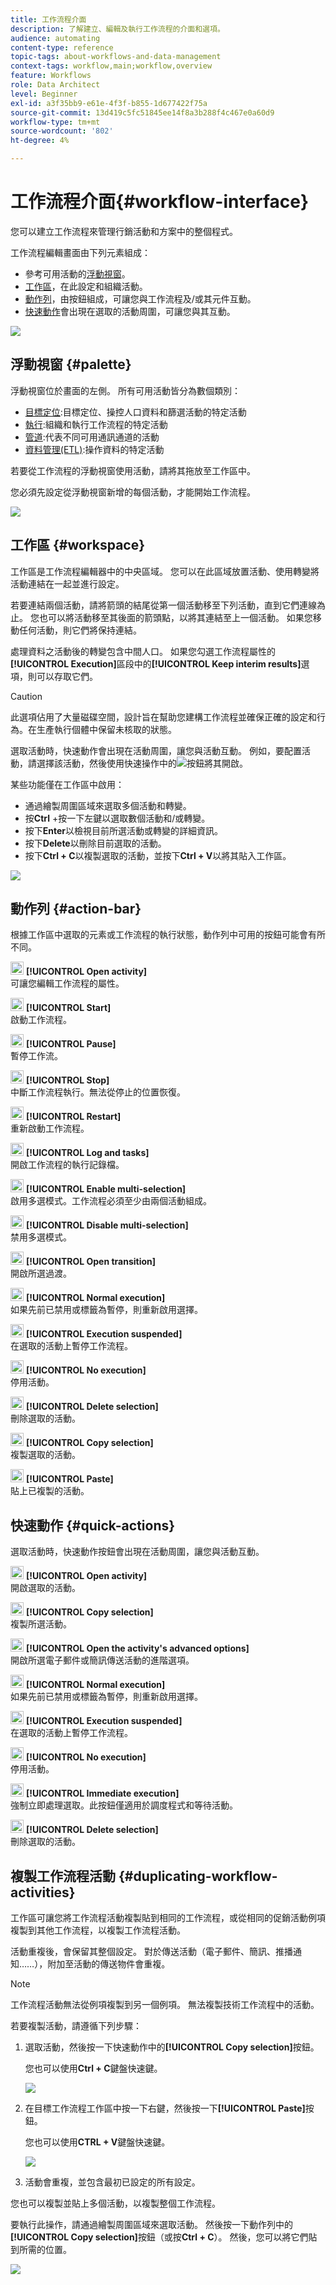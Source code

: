 ```yaml
---
title: 工作流程介面
description: 了解建立、編輯及執行工作流程的介面和選項。
audience: automating
content-type: reference
topic-tags: about-workflows-and-data-management
context-tags: workflow,main;workflow,overview
feature: Workflows
role: Data Architect
level: Beginner
exl-id: a3f35bb9-e61e-4f3f-b855-1d677422f75a
source-git-commit: 13d419c5fc51845ee14f8a3b288f4c467e0a60d9
workflow-type: tm+mt
source-wordcount: '802'
ht-degree: 4%

---
```


# 工作流程介面{#workflow-interface}

您可以建立工作流程來管理行銷活動和方案中的整個程式。

工作流程編輯畫面由下列元素組成：

* 參考可用活動的[浮動視窗](#palette)。
* [工作區](#workspace)，在此設定和組織活動。
* [動作列](#action-bar)，由按鈕組成，可讓您與工作流程及/或其元件互動。
* [快速動作](#quick-actions)會出現在選取的活動周圍，可讓您與其互動。

![](assets/wkf_overview.png)

## 浮動視窗 {#palette}

浮動視窗位於畫面的左側。 所有可用活動皆分為數個類別：

* [目標定位](../../automating/using/about-targeting-activities.md):目標定位、操控人口資料和篩選活動的特定活動
* [執行](../../automating/using/about-execution-activities.md):組織和執行工作流程的特定活動
* [管道](../../automating/using/about-channel-activities.md):代表不同可用通訊通道的活動
* [資料管理(ETL)](../../automating/using/about-data-management-activities.md):操作資料的特定活動

若要從工作流程的浮動視窗使用活動，請將其拖放至工作區中。

您必須先設定從浮動視窗新增的每個活動，才能開始工作流程。

![](assets/workflow_palette.png)

## 工作區 {#workspace}

工作區是工作流程編輯器中的中央區域。 您可以在此區域放置活動、使用轉變將活動連結在一起並進行設定。

若要連結兩個活動，請將箭頭的結尾從第一個活動移至下列活動，直到它們連線為止。 您也可以將活動移至其後面的箭頭點，以將其連結至上一個活動。 如果您移動任何活動，則它們將保持連結。

處理資料之活動後的轉變包含中間人口。 如果您勾選工作流程屬性的&#x200B;**[!UICONTROL Execution]**&#x200B;區段中的&#x200B;**[!UICONTROL Keep interim results]**&#x200B;選項，則可以存取它們。

>[!CAUTION]
>
>此選項佔用了大量磁碟空間，設計旨在幫助您建構工作流程並確保正確的設定和行為。在生產執行個體中保留未核取的狀態。


選取活動時，快速動作會出現在活動周圍，讓您與活動互動。 例如，要配置活動，請選擇該活動，然後使用快速操作中的![](assets/edit_darkgrey-24px_table.png)按鈕將其開啟。

某些功能僅在工作區中啟用：

* 通過繪製周圍區域來選取多個活動和轉變。
* 按&#x200B;**Ctrl** +按一下左鍵以選取數個活動和/或轉變。
* 按下&#x200B;**Enter**&#x200B;以檢視目前所選活動或轉變的詳細資訊。
* 按下&#x200B;**Delete**&#x200B;以刪除目前選取的活動。
* 按下&#x200B;**Ctrl + C**&#x200B;以複製選取的活動，並按下&#x200B;**Ctrl + V**&#x200B;以將其貼入工作區。

![](assets/workflow_workspace.png)

## 動作列 {#action-bar}

根據工作區中選取的元素或工作流程的執行狀態，動作列中可用的按鈕可能會有所不同。

<img height="21px" src="assets/edit_darkgrey-24px.png" /> **[!UICONTROL Open activity]**<br/>可讓您編輯工作流程的屬性。

<img height="21px" src="assets/play_darkgrey-24px_table.png" /> **[!UICONTROL Start]**<br/>啟動工作流程。

<img height="21px" src="assets/pause_darkgrey-24px_table.png" /> **[!UICONTROL Pause]**<br/>暫停工作流。

<img height="21px" src="assets/stop_darkgrey-24px_table.png" /> **[!UICONTROL Stop]**<br/>中斷工作流程執行。無法從停止的位置恢復。

<img height="21px" src="assets/pauseplay_darkgrey-24px_table.png" /> **[!UICONTROL Restart]**<br/>重新啟動工作流程。

<img height="21px" src="assets/printpreview_darkgrey-24px_table.png" /> **[!UICONTROL Log and tasks]**<br/>開啟工作流程的執行記錄檔。

<img height="21px" src="assets/checkcircle_darkgrey-24px_table.png" /> **[!UICONTROL Enable multi-selection]**<br/>啟用多選模式。工作流程必須至少由兩個活動組成。

<img height="21px" src="assets/closecircle_darkgrey-24px_table.png" /> **[!UICONTROL Disable multi-selection]**<br/>禁用多選模式。<br />

<img height="21px" src="assets/targeted.png" /> **[!UICONTROL Open transition]**<br/>開啟所選過渡。<br />

<img height="21px" src="assets/check_darkgrey-24px_table.png" />  **[!UICONTROL Normal execution]**<br/>如果先前已禁用或標籤為暫停，則重新啟用選擇。<br />

<img height="21px" src="assets/check_pause_darkgrey-24px_table.png" /> **[!UICONTROL Execution suspended]**<br/>在選取的活動上暫停工作流程。<br />

<img height="21px" src="assets/checkdisable.png" /> **[!UICONTROL No execution]**<br/>停用活動。<br />

<img height="21px" src="assets/delete_darkgrey-24px_table.png" /> **[!UICONTROL Delete selection]**<br/>刪除選取的活動。<br />

<img height="21px" src="assets/copy_24px.png" /> **[!UICONTROL Copy selection]**<br/>複製選取的活動。

<img height="21px" src="assets/paste_24px.png" /> **[!UICONTROL Paste]**<br/>貼上已複製的活動。

## 快速動作 {#quick-actions}

選取活動時，快速動作按鈕會出現在活動周圍，讓您與活動互動。

<img height="21px" src="assets/edit_darkgrey-24px.png" /> **[!UICONTROL Open activity]**<br/>開啟選取的活動。

<img height="21px" src="assets/copy_24px.png" /> **[!UICONTROL Copy selection]**<br/>複製所選活動。

<img height="21px" src="assets/wkf_dlv_act_params_icon.png" /> **[!UICONTROL Open the activity's advanced options]**<br/>開啟所選電子郵件或簡訊傳送活動的進階選項。

<img height="21px" src="assets/check_darkgrey-24px_table.png" /> **[!UICONTROL Normal execution]**<br/>如果先前已禁用或標籤為暫停，則重新啟用選擇。

<img height="21px" src="assets/check_pause_darkgrey-24px_table.png" /> **[!UICONTROL Execution suspended]**<br/>在選取的活動上暫停工作流程。

<img height="21px" src="assets/checkdisable.png" /> **[!UICONTROL No execution]**<br/>停用活動。

<img height="21px" src="assets/pending_darkgrey-24px_table.png" /> **[!UICONTROL Immediate execution]**<br/>強制立即處理選取。此按鈕僅適用於<span class="uicontrol">調度程式</span>和<span class="uicontrol">等待</span>活動。

<img height="21px" src="assets/delete_darkgrey-24px_table.png" /> **[!UICONTROL Delete selection]**<br/>刪除選取的活動。

## 複製工作流程活動 {#duplicating-workflow-activities}

工作區可讓您將工作流程活動複製貼到相同的工作流程，或從相同的促銷活動例項複製到其他工作流程，以複製工作流程活動。

活動重複後，會保留其整個設定。 對於傳送活動（電子郵件、簡訊、推播通知……），附加至活動的傳送物件會重複。

>[!NOTE]
>
>工作流程活動無法從例項複製到另一個例項。 無法複製技術工作流程中的活動。

若要複製活動，請遵循下列步驟：

1. 選取活動，然後按一下快速動作中的&#x200B;**[!UICONTROL Copy selection]**&#x200B;按鈕。

   您也可以使用&#x200B;**Ctrl + C**&#x200B;鍵盤快速鍵。

   ![](assets/wkf_copypaste1.png)

1. 在目標工作流程工作區中按一下右鍵，然後按一下&#x200B;**[!UICONTROL Paste]**&#x200B;按鈕。

   您也可以使用&#x200B;**CTRL + V**&#x200B;鍵盤快速鍵。

   ![](assets/wkf_copypaste2.png)

1. 活動會重複，並包含最初已設定的所有設定。

您也可以複製並貼上多個活動，以複製整個工作流程。

要執行此操作，請通過繪製周圍區域來選取活動。 然後按一下動作列中的&#x200B;**[!UICONTROL Copy selection]**&#x200B;按鈕（或按&#x200B;**Ctrl + C**）。 然後，您可以將它們貼到所需的位置。

![](assets/wkf_copypaste3.png)
